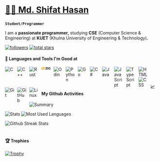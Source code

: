 # [🏄‍♂️ Md. Shifat Hasan](https://github.com/ShifatHasanGNS/ShifatHasanGNS)

**`Student/Programmer`**

I am a **passionate programmer,** studying **CSE** (Computer Science & Engineering) at **KUET** (Khulna University of Engineering & Technology)**.**

<p align="left">
    <a href="https://github.com/shifathasangns?tab=followers">
        <img alt="followers" title="Follow me on Github" src="https://custom-icon-badges.demolab.com/github/followers/shifathasangns?color=236ad3&labelColor=1155ba&style=for-the-badge&logo=person-add&label=followers&logoColor=white"/></a>
    <a href="https://github.com/shifathasangns?tab=repositories&sort=stargazers">
        <img alt="total stars" title="Total stars on GitHub" src="https://custom-icon-badges.demolab.com/github/stars/shifathasangns?color=55960c&style=for-the-badge&labelColor=488207&logo=star"/></a>
</p>

#### 🧰 Languages and Tools I'm Good at

<img align="left" alt="C" width="30px" style="padding-right:10px;" src="https://cdn.jsdelivr.net/gh/devicons/devicon/icons/c/c-original.svg"/>
<img align="left" alt="C++" width="30px" style="padding-right:10px;" src="https://cdn.jsdelivr.net/gh/devicons/devicon/icons/cplusplus/cplusplus-original.svg" />
<img align="left" alt="Rust" width="30px" style="padding-right:10px;" src="https://www.rust-lang.org/logos/rust-logo-512x512.png" />
<img align="left" alt="Zig" width="30px" style="padding-right:10px;" src="https://raw.githubusercontent.com/ziglang/logo/refs/heads/master/zig-logo-dynamic.svg" />
<img align="left" alt="Odin" width="30px" style="padding-right:10px;" src="https://upload.wikimedia.org/wikipedia/commons/d/d5/The_odin_programming_language_logo.svg" />
<img align="left" alt="Python" width="30px" style="padding-right:10px;" src="https://cdn.jsdelivr.net/gh/devicons/devicon/icons/python/python-original.svg" />
<img align="left" alt="Go" width="30px" style="padding-right:10px;" src="https://cdn.jsdelivr.net/gh/devicons/devicon/icons/go/go-original.svg" />
<img align="left" alt="C#" width="30px" style="padding-right:10px;" src="https://upload.wikimedia.org/wikipedia/commons/4/4f/Csharp_Logo.png" />
<img align="left" alt="Java" width="30px" style="padding-right:10px;" src="https://cdn.jsdelivr.net/gh/devicons/devicon/icons/java/java-original.svg"/>
<img align="left" alt="JavaScript" width="30px" style="padding-right:10px;" src="https://cdn.jsdelivr.net/gh/devicons/devicon/icons/javascript/javascript-original.svg" />
<img align="left" alt="TypeScript" width="30px" style="padding-right:10px;" src="https://upload.wikimedia.org/wikipedia/commons/4/4c/Typescript_logo_2020.svg" />
<img align="left" alt="HTML" width="30px" style="padding-right:10px;" src="https://cdn.jsdelivr.net/gh/devicons/devicon/icons/html5/html5-original.svg" />
<img align="left" alt="CSS" width="30px" style="padding-right:10px;" src="https://cdn.jsdelivr.net/gh/devicons/devicon/icons/css3/css3-original.svg" />
<img align="left" alt="Git" width="30px" style="padding-right:10px;" src="https://cdn.jsdelivr.net/gh/devicons/devicon/icons/git/git-original.svg" />
<img align="left" alt="GitHub" width="30px" style="padding-right:10px;" src="https://icones.pro/wp-content/uploads/2021/06/icone-github-grise.png" />
<img align="left" alt="Linux" width="30px" style="padding-right:10px;" src="https://cdn.jsdelivr.net/gh/devicons/devicon/icons/linux/linux-original.svg" />

<br />

#

#### 📈 My Github Activities

![Summary](https://github-profile-summary-cards.vercel.app/api/cards/profile-details?username=ShifatHasanGNS&show_icons=true&locale=en&layout=compact&theme=transparent)

![Stats](https://github-profile-summary-cards.vercel.app/api/cards/stats?username=ShifatHasanGNS&show_icons=true&locale=en&layout=compact&theme=transparent)
![Most Used Languages](https://github-readme-stats.vercel.app/api/top-langs?username=ShifatHasanGNS&show_icons=true&locale=en&layout=compact&theme=transparent)

![Github Streak Stats](https://github-readme-streak-stats.herokuapp.com/?user=ShifatHasanGNS&show_icons=true&locale=en&layout=compact&theme=transparent)

#

#### 🏆 Trophies

[![Trophy](https://github-profile-trophy.vercel.app/?username=ShifatHasanGNS)](https://github.com/ryo-ma/github-profile-trophy)
